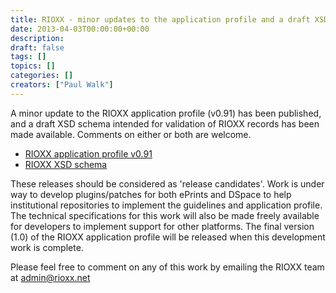 ```yaml
---
title: RIOXX - minor updates to the application profile and a draft XSD schema
date: 2013-04-03T00:00:00+00:00
description: 
draft: false
tags: []
topics: []
categories: []
creators: ["Paul Walk"]
---
```


A minor update to the RIOXX application profile (v0.91) has been published, and a draft XSD schema intended for validation of RIOXX records has been made available. Comments  on either or both are welcome.


* [RIOXX application profile v0.91](http://www.rioxx.net/v0-91/)
* [RIOXX XSD schema](http://docs.rioxx.net/schema/v1.0/rioxx.xsd)


These releases should be considered as 'release candidates'. Work is under way to develop plugins/patches for both ePrints and DSpace to help institutional repositories to implement the guidelines and application profile. The technical specifications for this work will also be made freely available for developers to implement support for other platforms. The final version (1.0) of the RIOXX application profile will be released when this development work is complete.

Please feel free to comment on any of this work by emailing the RIOXX team at [admin@rioxx.net](mailto:admin@rioxx.net)
